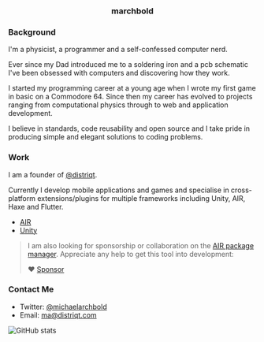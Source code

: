 
<h3 align="center">marchbold</h3>

### Background 

I'm a physicist, a programmer and a self-confessed computer nerd.

Ever since my Dad introduced me to a soldering iron and a pcb schematic I've been obsessed with computers and discovering how they work.

I started my programming career at a young age when I wrote my first game in basic on a Commodore 64. Since then my career has evolved to projects ranging from computational physics through to web and application development.

I believe in standards, code reusability and open source and I take pride in producing simple and elegant solutions to coding problems.


### Work 

I am a founder of [@distriqt](https://github.com/distriqt).

Currently I develop mobile applications and games and specialise in cross-platform extensions/plugins for multiple frameworks including Unity, AIR, Haxe and Flutter.

- [AIR](https://airnativeextensions.com)
- [Unity](https://assetstore.unity.com/publishers/46451)

>
> I am also looking for sponsorship or collaboration on the [AIR package manager](https://github.com/airnativeextensions/apm). Appreciate any help to get this tool into development:
>
> :heart: [Sponsor](https://github.com/sponsors/marchbold)
>


### Contact Me

- Twitter: [@michaelarchbold](https://twitter.com/michaelarchbold)
- Email: [ma@distriqt.com](mailto:ma@distriqt.com)




![GitHub stats](https://github-readme-stats.vercel.app/api?username=marchbold&count_private=true&show_icons=true&theme=dracula)




